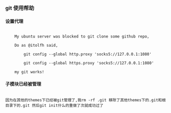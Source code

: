 ### git 使用帮助

####    设置代理

```

    My ubuntu server was blocked to git clone some github repo,

    Do as @itolfh said,

        git config --global http.proxy 'socks5://127.0.0.1:1080'

        git config --global https.proxy 'socks5://127.0.0.1:1080'

    my git works!

```
####    子模块已经被管理

```

因为在其他的themes下已经被git管理了,我rm -rf .git 移除了其他themes下的.git和根目录下的.git 然后git init什么的重做了次就成功过了 

```
